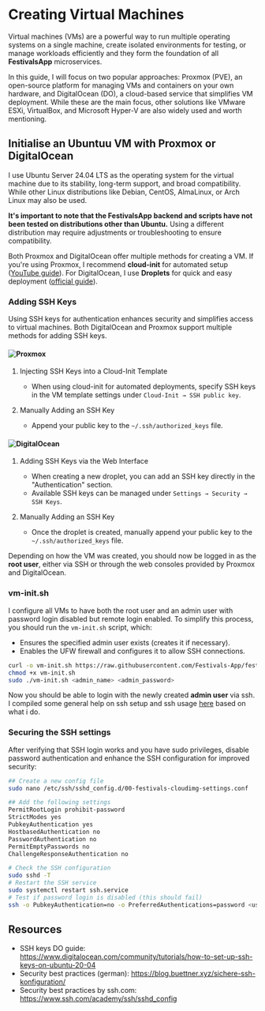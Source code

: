 # Creating Virtual Machines

Virtual machines (VMs) are a powerful way to run multiple operating systems on a single machine, create isolated environments
for testing, or manage workloads efficiently and they form the foundation of all **FestivalsApp** microservices.

In this guide, I will focus on two popular approaches: Proxmox (PVE), an open-source platform for managing VMs and containers
on your own hardware, and DigitalOcean (DO), a cloud-based service that simplifies VM deployment. While these are the main focus,
other solutions like VMware ESXi, VirtualBox, and Microsoft Hyper-V are also widely used and worth mentioning.

## Initialise an Ubuntuu VM with Proxmox or DigitalOcean

I use Ubuntu Server 24.04 LTS as the operating system for the virtual machine due to its stability, long-term support,
and broad compatibility. While other Linux distributions like Debian, CentOS, AlmaLinux, or Arch Linux may also be used.

**It's important to note that the FestivalsApp backend and scripts have not been tested on distributions other than Ubuntu.**
Using a different distribution may require adjustments or troubleshooting to ensure compatibility.

Both Proxmox and DigitalOcean offer multiple methods for creating a VM. If you're using Proxmox, I recommend **cloud-init** for automated setup ([YouTube guide](https://www.youtube.com/watch?v=ke6MYhI8qDE)).
For DigitalOcean, I use **Droplets** for quick and easy deployment ([official guide](https://docs.digitalocean.com/products/droplets/how-to/create/)).

### Adding SSH Keys

Using SSH keys for authentication enhances security and simplifies access to virtual machines. 
Both DigitalOcean and Proxmox support multiple methods for adding SSH keys.

#### ![Proxmox](https://img.shields.io/badge/proxmox-proxmox?style=for-the-badge&logo=proxmox&logoColor=%23E57000&labelColor=%232b2a33&color=%232b2a33)

1. Injecting SSH Keys into a Cloud-Init Template
   - When using cloud-init for automated deployments, specify SSH keys in the VM template settings under `Cloud-Init → SSH public key`.

2. Manually Adding an SSH Key
   - Append your public key to the `~/.ssh/authorized_keys` file.

#### ![DigitalOcean](https://img.shields.io/badge/DigitalOcean-%230167ff.svg?style=for-the-badge&logo=digitalOcean&logoColor=white)

1. Adding SSH Keys via the Web Interface
   - When creating a new droplet, you can add an SSH key directly in the "Authentication" section.
   - Available SSH keys can be managed under `Settings → Security → SSH Keys`.  

2. Manually Adding an SSH Key
   - Once the droplet is created, manually append your public key to the `~/.ssh/authorized_keys` file.

Depending on how the VM was created, you should now be logged in as the **root user**,
either via SSH or through the web consoles provided by Proxmox and DigitalOcean.  

### vm-init.sh

I configure all VMs to have both the root user and an admin user with password login disabled but remote login enabled.
To simplify this process, you should run the `vm-init.sh` script, which:

- Ensures the specified admin user exists (creates it if necessary).
- Enables the UFW firewall and configures it to allow SSH connections.

```bash
curl -o vm-init.sh https://raw.githubusercontent.com/Festivals-App/festivals-documentation/main/deployment/vm-deployment/vm-init.sh
chmod +x vm-init.sh
sudo ./vm-init.sh <admin_name> <admin_password>
```

Now you should be able to login with the newly created **admin user** via ssh. I compiled some general help on ssh setup
and ssh usage [here](./ssh-setup.md) based on what i do.

### Securing the SSH settings

After verifying that SSH login works and you have sudo privileges, disable password authentication 
and enhance the SSH configuration for improved security:

```bash
## Create a new config file
sudo nano /etc/ssh/sshd_config.d/00-festivals-cloudimg-settings.conf

## Add the following settings
PermitRootLogin prohibit-password
StrictModes yes
PubkeyAuthentication yes
HostbasedAuthentication no
PasswordAuthentication no
PermitEmptyPasswords no
ChallengeResponseAuthentication no

# Check the SSH configuration
sudo sshd -T
# Restart the SSH service
sudo systemctl restart ssh.service
# Test if password login is disabled (this should fail)
ssh -o PubkeyAuthentication=no -o PreferredAuthentications=password <username>@<IP address or hostname>
```

## Resources

- SSH keys DO guide: <https://www.digitalocean.com/community/tutorials/how-to-set-up-ssh-keys-on-ubuntu-20-04>
- Security best practices (german): <https://blog.buettner.xyz/sichere-ssh-konfiguration/>
- Security best practices by ssh.com: <https://www.ssh.com/academy/ssh/sshd_config>
